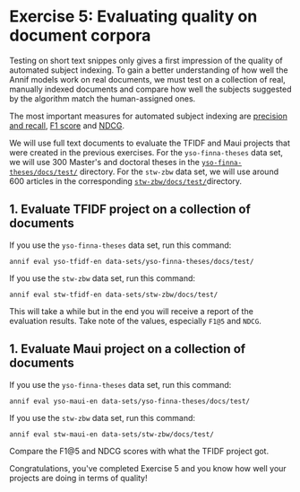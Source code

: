 # Exercise 5: Evaluating quality on document corpora

Testing on short text snippes only gives a first impression of the quality
of automated subject indexing. To gain a better understanding of how well
the Annif models work on real documents, we must test on a collection of
real, manually indexed documents and compare how well the subjects suggested
by the algorithm match the human-assigned ones.

The most important measures for automated subject indexing are [precision
and recall](https://en.wikipedia.org/wiki/Precision_and_recall), [F1
score](https://en.wikipedia.org/wiki/F1_score) and
[NDCG](https://en.wikipedia.org/wiki/Discounted_cumulative_gain).

We will use full text documents to evaluate the TFIDF and Maui projects that
were created in the previous exercises. For the
`yso-finna-theses` data set, we will use 300 Master's and doctoral
theses in the
[`yso-finna-theses/docs/test/`](../data-sets/yso-finna-theses/docs/test)
directory. For the `stw-zbw` data set, we will use around 600 articles
in the corresponding
[`stw-zbw/docs/test/`](../data-sets/stw-zbw/docs/test)directory.

## 1. Evaluate TFIDF project on a collection of documents

If you use the `yso-finna-theses` data set, run this command:

    annif eval yso-tfidf-en data-sets/yso-finna-theses/docs/test/

If you use the `stw-zbw` data set, run this command:

    annif eval stw-tfidf-en data-sets/stw-zbw/docs/test/

This will take a while but in the end you will receive a report of the
evaluation results. Take note of the values, especially `F1@5` and `NDCG`.

## 1. Evaluate Maui project on a collection of documents

If you use the `yso-finna-theses` data set, run this command:

    annif eval yso-maui-en data-sets/yso-finna-theses/docs/test/

If you use the `stw-zbw` data set, run this command:

    annif eval stw-maui-en data-sets/stw-zbw/docs/test/

Compare the F1@5 and NDCG scores with what the TFIDF project got.

Congratulations, you've completed Exercise 5 and you know how well your
projects are doing in terms of quality!
